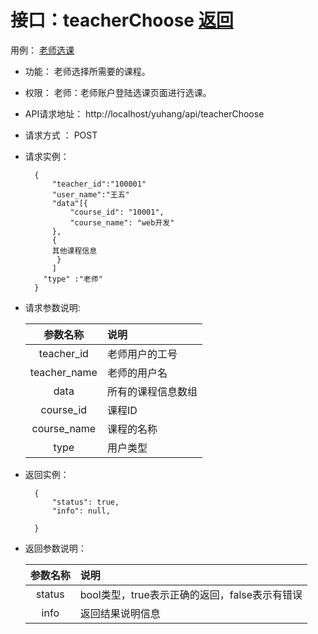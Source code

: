 # 接口：teacherChoose [返回](../README.md)
用例： [老师选课](../user/老师选课用例.md)

- 功能：
    老师选择所需要的课程。

- 权限：
    老师：老师账户登陆选课页面进行选课。

- API请求地址：
    http://localhost/yuhang/api/teacherChoose

- 请求方式 ：
    POST

- 请求实例：

        {
            "teacher_id":"100001"
            "user_name":"王五"
            "data"[{
                "course_id": "10001",
                "course_name": "web开发"
            },
            {
            其他课程信息
             }
            ]
          "type" :"老师"
        }

- 请求参数说明:

  |参数名称|说明|
  |:---------:|:--------------------------------------------------------|
  |teacher_id|老师用户的工号|
  |teacher_name|老师的用户名|
  |data|所有的课程信息数组|
  |course_id|课程ID|
  |course_name|课程的名称|
  |type|用户类型|

- 返回实例：

        {
            "status": true,
            "info": null,

        }

- 返回参数说明：

  |参数名称|说明|
  |:---------:|:--------------------------------------------------------|
  |status|bool类型，true表示正确的返回，false表示有错误|
  |info|返回结果说明信息|